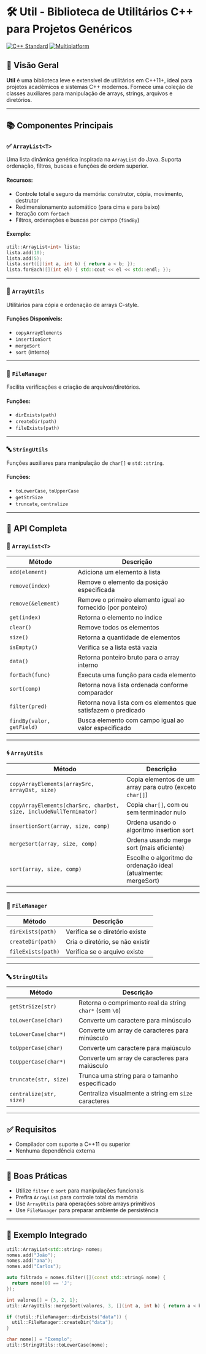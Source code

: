 
# 🛠️ Util - Biblioteca de Utilitários C++ para Projetos Genéricos

[![C++ Standard](https://img.shields.io/badge/C%2B%2B-11%2B-blue.svg)](https://en.wikipedia.org/wiki/C%2B%2B#Standardization)
[![Multiplatform](https://img.shields.io/badge/platform-Windows%20%7C%20Linux%20%7C%20macOS-lightgrey.svg)](https://en.wikipedia.org/wiki/Cross-platform)

## 📌 Visão Geral

**Util** é uma biblioteca leve e extensível de utilitários em C++11+, ideal para projetos acadêmicos e sistemas C++ modernos. Fornece uma coleção de classes auxiliares para manipulação de arrays, strings, arquivos e diretórios.

---

## 📚 Componentes Principais

### ✅ `ArrayList<T>`

Uma lista dinâmica genérica inspirada na `ArrayList` do Java. Suporta ordenação, filtros, buscas e funções de ordem superior.

#### Recursos:
- Controle total e seguro da memória: construtor, cópia, movimento, destrutor
- Redimensionamento automático (para cima e para baixo)
- Iteração com `forEach`
- Filtros, ordenações e buscas por campo (`findBy`)

#### Exemplo:
```cpp
util::ArrayList<int> lista;
lista.add(10);
lista.add(5);
lista.sort([](int a, int b) { return a < b; });
lista.forEach([](int el) { std::cout << el << std::endl; });
```

---

### 🔁 `ArrayUtils`

Utilitários para cópia e ordenação de arrays C-style.

#### Funções Disponíveis:
- `copyArrayElements`
- `insertionSort`
- `mergeSort`
- `sort` (interno)

---

### 📂 `FileManager`

Facilita verificações e criação de arquivos/diretórios.

#### Funções:
- `dirExists(path)`
- `createDir(path)`
- `fileExists(path)`

---

### 🔤 `StringUtils`

Funções auxiliares para manipulação de `char[]` e `std::string`.

#### Funções:
- `toLowerCase`, `toUpperCase`
- `getStrSize`
- `truncate`, `centralize`

---

## 🔧 API Completa

### 📄 `ArrayList<T>`

| Método                        | Descrição                                                      |
|-------------------------------|----------------------------------------------------------------|
| `add(element)`                | Adiciona um elemento à lista                                   |
| `remove(index)`               | Remove o elemento da posição especificada                      |
| `remove(&element)`            | Remove o primeiro elemento igual ao fornecido (por ponteiro)   |
| `get(index)`                  | Retorna o elemento no índice                                   |
| `clear()`                     | Remove todos os elementos                                      |
| `size()`                      | Retorna a quantidade de elementos                              |
| `isEmpty()`                   | Verifica se a lista está vazia                                 |
| `data()`                      | Retorna ponteiro bruto para o array interno                    |
| `forEach(func)`               | Executa uma função para cada elemento                          |
| `sort(comp)`                  | Retorna nova lista ordenada conforme comparador                |
| `filter(pred)`                | Retorna nova lista com os elementos que satisfazem o predicado |
| `findBy(valor, getField)`     | Busca elemento com campo igual ao valor especificado           |

---

### 🌀 `ArrayUtils`

| Método                                                                | Descrição                                                            |
|-----------------------------------------------------------------------|----------------------------------------------------------------------|
| `copyArrayElements(arraySrc, arrayDst, size)`                         | Copia elementos de um array para outro (exceto `char[]`)             |
| `copyArrayElements(charSrc, charDst, size, includeNullTerminator)`    | Copia `char[]`, com ou sem terminador nulo                           |
| `insertionSort(array, size, comp)`                                    | Ordena usando o algoritmo insertion sort                             |
| `mergeSort(array, size, comp)`                                        | Ordena usando merge sort (mais eficiente)                            |
| `sort(array, size, comp)`                                             | Escolhe o algoritmo de ordenação ideal (atualmente: mergeSort)       |

---

### 📁 `FileManager`

| Método                           | Descrição                                        |
|----------------------------------|--------------------------------------------------|
| `dirExists(path)`                | Verifica se o diretório existe                   |
| `createDir(path)`                | Cria o diretório, se não existir                 |
| `fileExists(path)`               | Verifica se o arquivo existe                     |

---

### 🔤 `StringUtils`

| Método                              | Descrição                                                |
|-------------------------------------|----------------------------------------------------------|
| `getStrSize(str)`                   | Retorna o comprimento real da string `char*` (sem `\0`)  |
| `toLowerCase(char)`                 | Converte um caractere para minúsculo                     |
| `toLowerCase(char*)`                | Converte um array de caracteres para minúsculo           |
| `toUpperCase(char)`                 | Converte um caractere para maiúsculo                     |
| `toUpperCase(char*)`                | Converte um array de caracteres para maiúsculo           |
| `truncate(str, size)`               | Trunca uma string para o tamanho especificado            |
| `centralize(str, size)`             | Centraliza visualmente a string em `size` caracteres     |

---

## ✅ Requisitos

- Compilador com suporte a C++11 ou superior
- Nenhuma dependência externa

---

## 📌 Boas Práticas

- Utilize `filter` e `sort` para manipulações funcionais
- Prefira `ArrayList` para controle total da memória
- Use `ArrayUtils` para operações sobre arrays primitivos
- Use `FileManager` para preparar ambiente de persistência

---

## 🚀 Exemplo Integrado

```cpp
util::ArrayList<std::string> nomes;
nomes.add("João");
nomes.add("ana");
nomes.add("Carlos");

auto filtrado = nomes.filter([](const std::string& nome) {
  return nome[0] == 'J';
});

int valores[] = {3, 2, 1};
util::ArrayUtils::mergeSort(valores, 3, [](int a, int b) { return a < b; });

if (!util::FileManager::dirExists("data")) {
  util::FileManager::createDir("data");
}

char nome[] = "Exemplo";
util::StringUtils::toLowerCase(nome);
```
